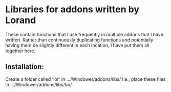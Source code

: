 # Libraries for addons written by Lorand

These contain functions that I use frequently in multiple addons that I have
written.  Rather than continuously duplicating functions and potentially having
them be slightly different in each location, I have put them all together here.

## Installation:

Create a folder called 'lor' in .../Windower/addons/libs/
I.e., place these files in .../Windower/addons/libs/lor/
